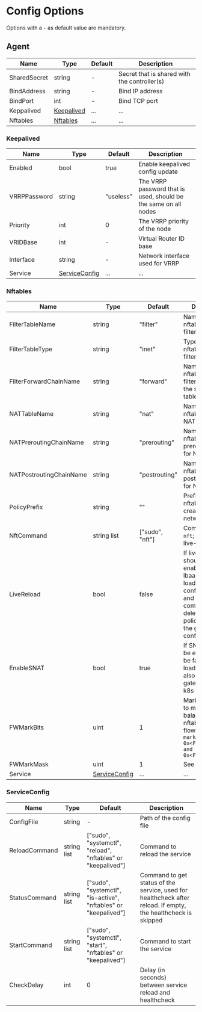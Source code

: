 # Config Options

Options with a `-` as default value are mandatory.

## Agent

| Name         | Type                      | Default | Description                                  |
|--------------|---------------------------|---------|----------------------------------------------|
| SharedSecret | string                    | -       | Secret that is shared with the controller(s) |
| BindAddress  | string                    | -       | Bind IP address                              |
| BindPort     | int                       | -       | Bind TCP port                                |
| Keppalived   | [Keepalived](#Keepalived) | ...     | ...                                          |
| Nftables     | [Nftables](#Nftables)     | ...     | ...                                          |

### Keepalived

| Name         | Type                            | Default   | Description                                                     |
|--------------|---------------------------------|-----------|-----------------------------------------------------------------|
| Enabled      | bool                            | true      | Enable keepalived config update                                 |
| VRRPPassword | string                          | "useless" | The VRRP password that is used, should be the same on all nodes |
| Priority     | int                             | 0         | The VRRP priority of the node                                   |
| VRIDBase     | int                             | -         | Virtual Router ID base                                          |
| Interface    | string                          | -         | Network interface used for VRRP                                 |
| Service      | [ServiceConfig](#ServiceConfig) | ...       | ...                                                             |

### Nftables

| Name                    | Type                            | Default         | Description                                                                                                                                                              |
|-------------------------|---------------------------------|-----------------|--------------------------------------------------------------------------------------------------------------------------------------------------------------------------|
| FilterTableName         | string                          | "filter"        | Name of the nftables table for filtering rules                                                                                                                           |
| FilterTableType         | string                          | "inet"          | Type of the nftables table for filtering rules                                                                                                                           |
| FilterForwardChainName  | string                          | "forward"       | Name of the nftables chain for filtering rules in the specified table                                                                                                    |
| NATTableName            | string                          | "nat"           | Name of the nftables table for NAT                                                                                                                                       |
| NATPreroutingChainName  | string                          | "prerouting"    | Name of the nftables prerouting chain for NAT                                                                                                                            |
| NATPostroutingChainName | string                          | "postrouting"   | Name of the nftables postrouting chain for NAT                                                                                                                           |
| PolicyPrefix            | string                          | ""              | Prefix for nftables chains created for k8s network policies                                                                                                              |
| NftCommand              | string list                     | ["sudo", "nft"] | Command to run `nft`; Required for live-reload                                                                                                                           |
| LiveReload              | bool                            | false           | If live-reload should be enabled; Causes lbaas-agent to load the last config on startup and include nft-commands to delete removed policy-chains in the generated config |
| EnableSNAT              | bool                            | true            | If SNAT should be enabled; Can be false if the load-balancer is also default gateway for the k8s nodes                                                                   |
| FWMarkBits              | uint                            | 1               | Mark that is used to mark load-balanced nftable/conntrack flows in the form: `mark 0x<FWMarkBits> and 0x<FWMarkMask>`                                                    |
| FWMarkMask              | uint                            | 1               | See `FWMarkBits`                                                                                                                                                         |
| Service                 | [ServiceConfig](#ServiceConfig) | ...             | ...                                                                                                                                                                      |

### ServiceConfig

| Name           | Type        | Default                                                       | Description                                                                                                   |
|----------------|-------------|---------------------------------------------------------------|---------------------------------------------------------------------------------------------------------------|
| ConfigFile     | string      | -                                                             | Path of the config file                                                                                       |
| ReloadCommand  | string list | ["sudo", "systemctl", "reload", "nftables" or "keepalived"]   | Command to reload the service                                                                                 |
| StatusCommand  | string list | ["sudo", "systemctl", "is-active", "nftables" or "keepalived"]| Command to get status of the service, used for healthcheck after reload. If empty, the healthcheck is skipped |
| StartCommand   | string list | ["sudo", "systemctl", "start", "nftables" or "keepalived"]    | Command to start the service                                                                                  |
| CheckDelay     | int         | 0                                                             | Delay (in seconds) between service reload and healthcheck                                                     |